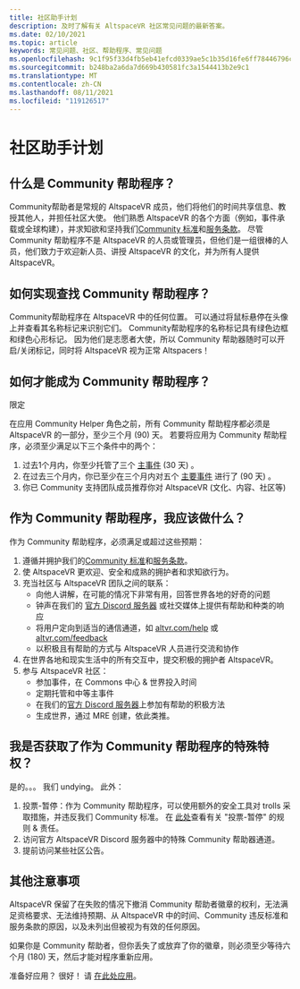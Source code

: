 ```yaml
---
title: 社区助手计划
description: 及时了解有关 AltspaceVR 社区常见问题的最新答案。
ms.date: 02/10/2021
ms.topic: article
keywords: 常见问题、社区、帮助程序、常见问题
ms.openlocfilehash: 9c1f95f33d4fb5eb41efcd0339ae5c1b35d16fe6ff78446796c4e789590411a3
ms.sourcegitcommit: b248ba2a6da7d669b430581fc3a1544413b2e9c1
ms.translationtype: MT
ms.contentlocale: zh-CN
ms.lasthandoff: 08/11/2021
ms.locfileid: "119126517"
---
```

# <a name="community-helper-program"></a>社区助手计划

## <a name="what-is-a-community-helper"></a>什么是 Community 帮助程序？ 

Community帮助者是常规的 AltspaceVR 成员，他们将他们的时间共享信息、教授其他人，并担任社区大使。 他们熟悉 AltspaceVR 的各个方面（例如，事件承载或全球构建），并求知欲和坚持我们[Community 标准](community-standards.md)和[服务条款](terms-of-service.md)。 尽管 Community 帮助程序不是 AltspaceVR 的人员或管理员，但他们是一组很棒的人员，他们致力于欢迎新人员、讲授 AltspaceVR 的文化，并为所有人提供 AltspaceVR。

## <a name="how-do-i-find-a-community-helper"></a>如何实现查找 Community 帮助程序？ 
Community帮助程序在 AltspaceVR 中的任何位置。 可以通过将鼠标悬停在头像上并查看其名称标记来识别它们。 Community帮助程序的名称标记具有绿色边框和绿色心形标记。 因为他们是志愿者大使，所以 Community 帮助器随时可以开启/关闭标记，同时将 AltspaceVR 视为正常 Altspacers！

## <a name="how-can-i-become-a-community-helper"></a>如何才能成为 Community 帮助程序？ 

限定 

在应用 Community Helper 角色之前，所有 Community 帮助程序都必须是 AltspaceVR 的一部分，至少三个月 (90) 天。 若要将应用为 Community 帮助程序，必须至少满足以下三个条件中的两个： 

1. 过去1个月内，你至少托管了三个 [主事件](../tutorials/main-events.md) (30 天) 。 
2. 在过去三个月内，你已至少在三个月内对五个 [主要事件](../tutorials/main-events.md) 进行了 (90 天) 。 
3. 你已 Community 支持团队成员推荐你对 AltspaceVR (文化、内容、社区等) 

## <a name="what-would-i-be-expected-to-do-as-a-community-helper"></a>作为 Community 帮助程序，我应该做什么？ 

作为 Community 帮助程序，必须满足或超过这些预期： 

1. 遵循并拥护我们的[Community 标准](community-standards.md)和[服务条款](terms-of-service.md)。
2. 使 AltspaceVR 更欢迎、安全和成熟的拥护者和求知欲行为。
3. 充当社区与 AltspaceVR 团队之间的联系：
    * 向他人讲解，在可能的情况下非常有用，回答世界各地的好奇的问题
    * 钟声在我们的 [官方 Discord 服务器](https://altvr.com/discord) 或社交媒体上提供有帮助和种类的响应
    * 将用户定向到适当的通信通道，如 [altvr.com/help](../world-building/getting-help.md) 或 [altvr.com/feedback](https://help.altvr.com/hc/requests/new?ticket_form_id=360001742213)
    * 以积极且有帮助的方式与 AltspaceVR 人员进行交流和协作 
4. 在世界各地和现实生活中的所有交互中，提交积极的拥护者 AltspaceVR。 
5. 参与 AltspaceVR 社区：
    * 参加事件，在 Commons 中心 & 世界投入时间
    * 定期托管和中等主事件
    * 在我们的[官方 Discord 服务器](https://altvr.com/discord)上参加有帮助的积极方法
    * 生成世界，通过 MRE 创建，依此类推。 

## <a name="do-i-get-special-privileges-as-a-community-helper"></a>我是否获取了作为 Community 帮助程序的特殊特权？ 

是的。。。 我们 undying。 此外：

1. 投票-暂停：作为 Community 帮助程序，可以使用额外的安全工具对 trolls 采取措施，并违反我们 Community 标准。 在 [此处](community-helper-guide.md)查看有关 "投票-暂停" 的规则 & 责任。
2. 访问官方 AltspaceVR Discord 服务器中的特殊 Community 帮助器通道。
3. 提前访问某些社区公告。

## <a name="other-considerations"></a>其他注意事项

AltspaceVR 保留了在失败的情况下撤消 Community 帮助者徽章的权利，无法满足资格要求、无法维持预期、从 AltspaceVR 中的时间、Community 违反标准和服务条款的原因，以及未列出但被视为有效的任何原因。

如果你是 Community 帮助者，但你丢失了或放弃了你的徽章，则必须至少等待六个月 (180) 天，然后才能对程序重新应用。

准备好应用？
很好！ 请 [在此处应用](https://help.altvr.com/hc/requests/new?ticket_form_id=360002060313)。